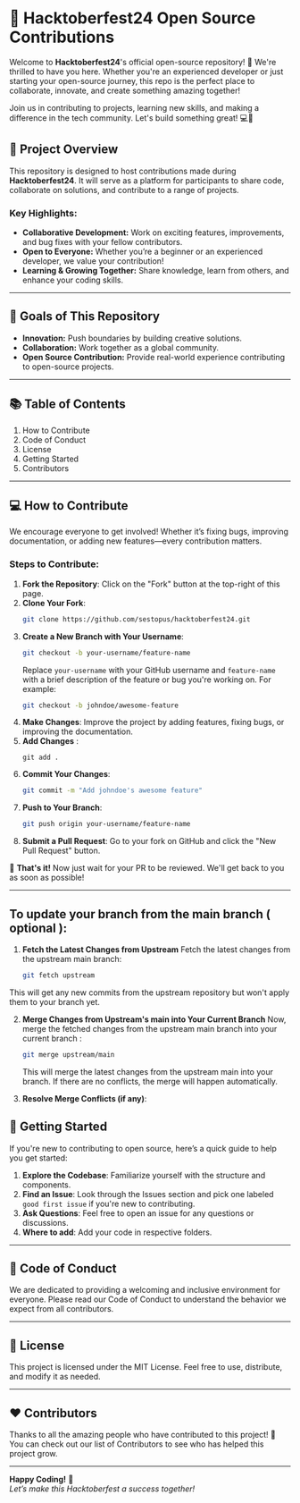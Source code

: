 # 🌟 Hacktoberfest24 Open Source Contributions

Welcome to **Hacktoberfest24**'s official open-source repository! 👋 We're thrilled to have you here. Whether you're an experienced developer or just starting your open-source journey, this repo is the perfect place to collaborate, innovate, and create something amazing together!

Join us in contributing to projects, learning new skills, and making a difference in the tech community. Let's build something great! 💻🎉

## 🚀 Project Overview

This repository is designed to host contributions made during **Hacktoberfest24**. It will serve as a platform for participants to share code, collaborate on solutions, and contribute to a range of projects.

### Key Highlights:
- **Collaborative Development:** Work on exciting features, improvements, and bug fixes with your fellow contributors.
- **Open to Everyone:** Whether you’re a beginner or an experienced developer, we value your contribution!
- **Learning & Growing Together:** Share knowledge, learn from others, and enhance your coding skills.

---

## 🎯 Goals of This Repository
- **Innovation:** Push boundaries by building creative solutions.
- **Collaboration:** Work together as a global community.
- **Open Source Contribution:** Provide real-world experience contributing to open-source projects.
  
---

## 📚 Table of Contents
1. How to Contribute
2. Code of Conduct
3. License
4. Getting Started
5. Contributors

---

## 💻 How to Contribute

We encourage everyone to get involved! Whether it’s fixing bugs, improving documentation, or adding new features—every contribution matters.

### Steps to Contribute:
1. **Fork the Repository**: Click on the "Fork" button at the top-right of this page.
2. **Clone Your Fork**: 
    ```bash
    git clone https://github.com/sestopus/hacktoberfest24.git
    ```
3. **Create a New Branch with Your Username**:
    ```bash
    git checkout -b your-username/feature-name
    ```
    Replace `your-username` with your GitHub username and `feature-name` with a brief description of the feature or bug you're working on. For example:
    ```bash
    git checkout -b johndoe/awesome-feature
    ```
4. **Make Changes**: Improve the project by adding features, fixing bugs, or improving the documentation.
5. **Add Changes** :
    ```bas
    git add .
    ```
6. **Commit Your Changes**:
    ```bash
    git commit -m "Add johndoe's awesome feature"
    ```
7. **Push to Your Branch**:
    ```bash
    git push origin your-username/feature-name
    ```
8. **Submit a Pull Request**: Go to your fork on GitHub and click the "New Pull Request" button. 
   
🎉 **That's it!** Now just wait for your PR to be reviewed. We'll get back to you as soon as possible!

---
## To update your branch from the main branch ( optional ):
1. **Fetch the Latest Changes from Upstream**
  Fetch the latest changes from the upstream main branch:
    ```bash
    git fetch upstream
    ```
  This will get any new commits from the upstream repository but won't apply them to your branch yet.

2. **Merge Changes from Upstream's main into Your Current Branch**
Now, merge the fetched changes from the upstream main branch into your current branch :
    ```bash
    git merge upstream/main
    ```
    This will merge the latest changes from the upstream main into your branch. If there are no conflicts, the merge will happen automatically.

3. **Resolve Merge Conflicts (if any)**:

## 📖 Getting Started

If you're new to contributing to open source, here’s a quick guide to help you get started:

1. **Explore the Codebase**: Familiarize yourself with the structure and components.
2. **Find an Issue**: Look through the Issues section and pick one labeled `good first issue` if you're new to contributing.
3. **Ask Questions**: Feel free to open an issue for any questions or discussions.
4. **Where to add**: Add your code in respective folders.

---

## 🌟 Code of Conduct

We are dedicated to providing a welcoming and inclusive environment for everyone. Please read our Code of Conduct to understand the behavior we expect from all contributors.

---

## 📝 License

This project is licensed under the MIT License. Feel free to use, distribute, and modify it as needed.

---

## ❤️ Contributors

Thanks to all the amazing people who have contributed to this project! 🙌 You can check out our list of Contributors to see who has helped this project grow.

---

**Happy Coding!** 🎉  
*Let’s make this Hacktoberfest a success together!*
